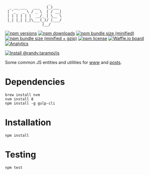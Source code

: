 ```
                    _     
  _ __ ___   ___   (_)___ 
 | '_ ` _ \ / _ \  | / __|
 | | | | | |  __/_ | \__ \
 |_| |_| |_|\___(_)/ |___/
                 |__/     
```

[![npm versions](https://img.shields.io/npm/v/@randy.tarampi/js.svg?style=flat-square)](https://www.npmjs.com/package/@randy.tarampi/js) [![npm downloads](https://img.shields.io/npm/dt/@randy.tarampi/js.svg?style=flat-square)](https://www.npmjs.com/package/@randy.tarampi/js) [![npm bundle size (minified)](https://img.shields.io/bundlephobia/min/react.svg?style=flat-square)](https://www.npmjs.com/package/@randy.tarampi/js) [![npm bundle size (minified + gzip)](https://img.shields.io/bundlephobia/minzip/react.svg?style=flat-square)](https://www.npmjs.com/package/@randy.tarampi/js) [![npm license](https://img.shields.io/npm/l/@randy.tarampi/js.svg?registry_uri=https%3A%2F%2Fregistry.npmjs.com&style=flat-square)](https://www.npmjs.com/package/@randy.tarampi/js)  [![Waffle.io board](https://badge.waffle.io/randytarampi/randytarampi.github.io.svg?columns=all&style=flat-square)](https://waffle.io/randytarampi/randytarampi.github.io) [![Analytics](https://ga-beacon.appspot.com/UA-50921068-1/github/randytarampi/me/tree/master/packages/js?flat&useReferrer)](https://github.com/igrigorik/ga-beacon)

[![Install @randy.tarampi/js](https://nodei.co/npm/@randy.tarampi/js.png)](https://www.npmjs.com/package/@randy.tarampi/js)

Some common JS entities and utilities for [www](../www) and [posts](../posts).

# Dependencies

```
brew install nvm
nvm install 8
npm install -g gulp-cli
```

# Installation

```
npm install
```

# Testing

```
npm test
```
